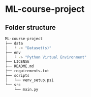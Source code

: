 # ML-course-project

## Folder structure

```bash
ML-course-project
├── data
│   └ -> "Dataset(s)"
├── env
│   └ -> "Python Virtual Environment"
├── LICENSE
├── README.md
├── requirements.txt
├── scripts
│   └── venv_setup.ps1
└── src
    └── main.py
```